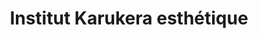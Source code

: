 ---
title: "Institut Karukera esthétique"
url: /draguignan/institut-karukera-esthetique/
shop: beauté
---